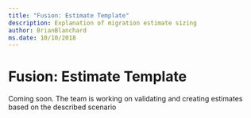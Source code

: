 ```yaml
---
title: "Fusion: Estimate Template"
description: Explanation of migration estimate sizing
author: BrianBlanchard
ms.date: 10/10/2018
---
```


# Fusion: Estimate Template

Coming soon. The team is working on validating and creating estimates based on the described scenario